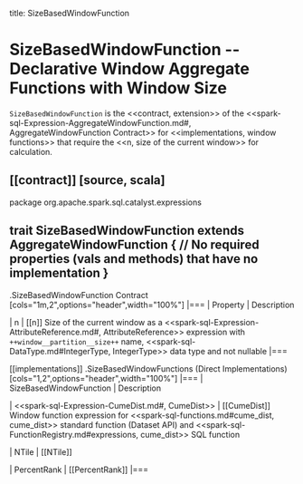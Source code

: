 title: SizeBasedWindowFunction

# SizeBasedWindowFunction -- Declarative Window Aggregate Functions with Window Size

`SizeBasedWindowFunction` is the <<contract, extension>> of the <<spark-sql-Expression-AggregateWindowFunction.md#, AggregateWindowFunction Contract>> for <<implementations, window functions>> that require the <<n, size of the current window>> for calculation.

[[contract]]
[source, scala]
----
package org.apache.spark.sql.catalyst.expressions

trait SizeBasedWindowFunction extends AggregateWindowFunction {
  // No required properties (vals and methods) that have no implementation
}
----

.SizeBasedWindowFunction Contract
[cols="1m,2",options="header",width="100%"]
|===
| Property
| Description

| n
| [[n]] Size of the current window as a <<spark-sql-Expression-AttributeReference.md#, AttributeReference>> expression with `++window__partition__size++` name, <<spark-sql-DataType.md#IntegerType, IntegerType>> data type and not nullable
|===

[[implementations]]
.SizeBasedWindowFunctions (Direct Implementations)
[cols="1,2",options="header",width="100%"]
|===
| SizeBasedWindowFunction
| Description

| <<spark-sql-Expression-CumeDist.md#, CumeDist>>
| [[CumeDist]] Window function expression for <<spark-sql-functions.md#cume_dist, cume_dist>> standard function (Dataset API) and <<spark-sql-FunctionRegistry.md#expressions, cume_dist>> SQL function

| NTile
| [[NTile]]

| PercentRank
| [[PercentRank]]
|===
